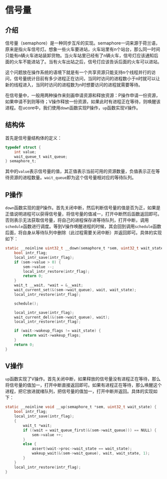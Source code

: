 # 信号量

## 介绍

信号量（semaphore）是一种同步互斥的实现。semaphore一词来源于荷兰语，原来是指火车信号灯。想象一些火车要进站，火车站里有n个站台，那么同一时间只能有n辆火车进站装卸货物。当火车站里已经有了n辆火车，信号灯应该通知后面的火车不能进站了。当有火车出站之后，信号灯应该告诉后面的火车可以进站。

这个问题放在操作系统的语境下就是有一个共享资源只能支持n个线程并行的访问，信号量统计目前有多少进程正在访问，当同时访问的进程数小于n时就可以让新的线程进入，当同时访问的进程数为n时想要访问的进程就需要等待。

在信号量中，一般用两种操作来刻画申请资源和释放资源：P操作申请一份资源，如果申请不到则等待；V操作释放一份资源，如果此时有进程正在等待，则唤醒该进程。在ucore中，我们使用`down`函数实现P操作，`up`函数实现V操作。

## 结构体

首先是信号量结构体的定义：

```c
typedef struct {
    int value;
    wait_queue_t wait_queue;
} semaphore_t;
```

其中的`value`表示信号量的值，其正值表示当前可用的资源数量，负值表示正在等待资源的进程数量。`wait_queue`即为这个信号量相对应的等待队列。

## P操作

`down`函数实现的是P操作。首先关闭中断，然后判断信号量的值是否为正，如果是正值说明进程可以获得信号量，将信号量的值减一，打开中断然后函数返回即可。否则表示无法获取信号量，将自己的进程保存进等待队列，打开中断，调用`schedule`函数进行调度。等到V操作唤醒进程的时候，其会回到调用`schedule`函数后面，将自身从等待队列中删除（此过程需要关闭中断）并返回即可。具体的实现如下：

```c
static __noinline uint32_t __down(semaphore_t *sem, uint32_t wait_state) {
    bool intr_flag;
    local_intr_save(intr_flag);
    if (sem->value > 0) {
        sem->value --;
        local_intr_restore(intr_flag);
        return 0;
    }
    wait_t __wait, *wait = &__wait;
    wait_current_set(&(sem->wait_queue), wait, wait_state);
    local_intr_restore(intr_flag);

    schedule();

    local_intr_save(intr_flag);
    wait_current_del(&(sem->wait_queue), wait);
    local_intr_restore(intr_flag);

    if (wait->wakeup_flags != wait_state) {
        return wait->wakeup_flags;
    }
    return 0;
}
```

## V操作

`up`函数实现了V操作。首先关闭中断，如果释放的信号量没有进程正在等待，那么将信号量的值加一，打开中断直接返回即可。如果有进程正在等待，那么唤醒这个进程，把它放进就绪队列，把信号量的值加一，打开中断并返回。具体的实现如下：

```c
static __noinline void __up(semaphore_t *sem, uint32_t wait_state) {
    bool intr_flag;
    local_intr_save(intr_flag);
    {
        wait_t *wait;
        if ((wait = wait_queue_first(&(sem->wait_queue))) == NULL) {
            sem->value ++;
        }
        else {
            assert(wait->proc->wait_state == wait_state);
            wakeup_wait(&(sem->wait_queue), wait, wait_state, 1);
        }
    }
    local_intr_restore(intr_flag);
}
```




